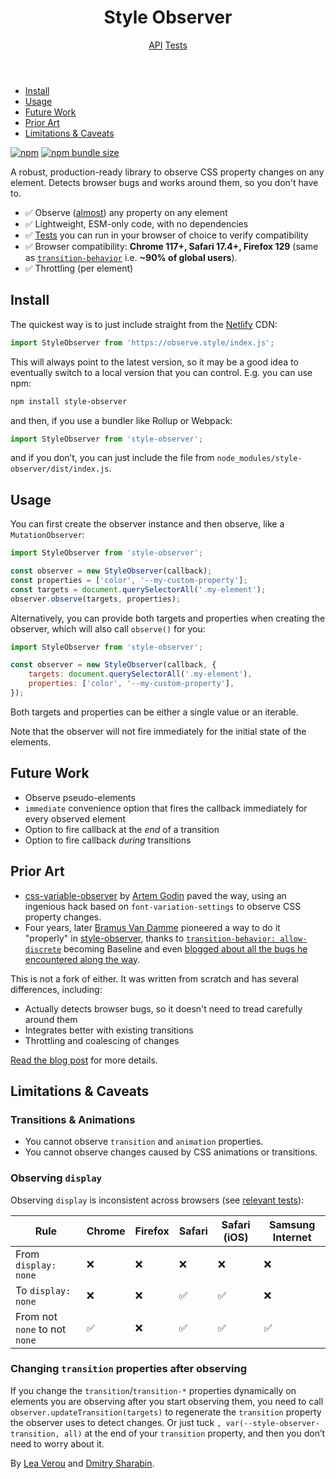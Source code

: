 <header slot="header" class="wa-split">

# Style Observer

<nav>
	<a href="/api">API</a>
	<a href="/tests">Tests</a>
	<a href="https://github.com/leaverou/style-observer">
		<wa-icon name="github" label="GitHub" family="brands"></wa-icon>
	</a>
	<a href="https://www.npmjs.com/package/style-observer">
		<wa-icon name="npm" label="NPM" family="brands"></wa-icon>
	</a>
</nav>

</header>

<aside slot="aside">

- [Install](#install)
- [Usage](#usage)
- [Future Work](#future-work)
- [Prior Art](#prior-art)
- [Limitations & Caveats](#limitations--caveats)

</aside>
<main>

[![npm](https://img.shields.io/npm/v/style-observer)](https://www.npmjs.com/package/style-observer)
[![npm bundle size](https://img.shields.io/bundlephobia/minzip/style-observer)](https://bundlephobia.com/package/style-observer)

A robust, production-ready library to observe CSS property changes on any element.
Detects browser bugs and works around them, so you don't have to.

- ✅ Observe ([almost](#limitations--caveats)) any property on any element
- ✅ Lightweight, ESM-only code, with no dependencies
- ✅ [Tests](tests) you can run in your browser of choice to verify compatibility
- ✅ Browser compatibility: **Chrome 117+, Safari 17.4+, Firefox 129** (same as [`transition-behavior`](https://caniuse.com/mdn-css_properties_transition-behavior) i.e. <strong>~90% of global users</strong>).
- ✅ Throttling (per element)

## Install

The quickest way is to just include straight from the [Netlify](https://www.netlify.com/) CDN:

```js
import StyleObserver from 'https://observe.style/index.js';
```

This will always point to the latest version, so it may be a good idea to eventually switch to a local version that you can control.
E.g. you can use npm:

```sh
npm install style-observer
```

and then, if you use a bundler like Rollup or Webpack:

```js
import StyleObserver from 'style-observer';
```

and if you don’t, you can just include the file from `node_modules/style-observer/dist/index.js`.

## Usage

You can first create the observer instance and then observe, like a `MutationObserver`:

```js
import StyleObserver from 'style-observer';

const observer = new StyleObserver(callback);
const properties = ['color', '--my-custom-property'];
const targets = document.querySelectorAll('.my-element');
observer.observe(targets, properties);
```

Alternatively, you can provide both targets and properties when creating the observer,
which will also call `observe()` for you:

```js
import StyleObserver from 'style-observer';

const observer = new StyleObserver(callback, {
	targets: document.querySelectorAll('.my-element'),
	properties: ['color', '--my-custom-property'],
});
```

Both targets and properties can be either a single value or an iterable.

Note that the observer will not fire immediately for the initial state of the elements.

## Future Work

- Observe pseudo-elements
- `immediate` convenience option that fires the callback immediately for every observed element
- Option to fire callback at the *end* of a transition
- Option to fire callback *during* transitions

## Prior Art

- [css-variable-observer](https://github.com/fluorumlabs/css-variable-observer) by [Artem Godin](https://github.com/fluorumlabs) paved the way,
using an ingenious hack based on `font-variation-settings` to observe CSS property changes.
- Four years, later [Bramus Van Damme](https://github.com/bramus) pioneered a way to do it "properly" in [style-observer](https://github.com/bramus/style-observer),
thanks to [`transition-behavior: allow-discrete`](https://caniuse.com/mdn-css_properties_transition-behavior) becoming Baseline and even [blogged about all the bugs he encountered along the way](https://www.bram.us/2024/08/31/introducing-bramus-style-observer-a-mutationobserver-for-css/).

This is not a fork of either. It was written from scratch and has several differences, including:
- Actually detects browser bugs, so it doesn't need to tread carefully around them
- Integrates better with existing transitions
- Throttling and coalescing of changes

[Read the blog post](https://lea.verou.me/2025/style-observer/) for more details.

## Limitations & Caveats

### Transitions & Animations

- You cannot observe `transition` and `animation` properties.
- You cannot observe changes caused by CSS animations or transitions.

### Observing `display`

Observing `display` is inconsistent across browsers (see [relevant tests](tests/?test=display)):

| Rule | Chrome | Firefox | Safari | Safari (iOS) | Samsung Internet |
| --- | --- | --- | --- | --- | --- |
| From `display: none` | ❌ | ❌ | ❌ | ❌ | ❌ |
| To `display: none` | ❌ | ❌ | ✅ | ✅ | ❌ |
| From not `none` to not `none` |  ✅ | ❌ | ✅ | ✅ | ✅ |

### Changing `transition` properties after observing

If you change the `transition`/`transition-*` properties dynamically on elements you are observing after you start observing them,
you need to call `observer.updateTransition(targets)` to regenerate the `transition` property the observer uses to detect changes.
Or just tuck `, var(--style-observer-transition, all)` at the end of your `transition` property, and then you don’t need to worry about it.

</main>
<footer slot=footer>

By [Lea Verou](https://lea.verou.me/) and [Dmitry Sharabin](https://d12n.me/).
</footer>
